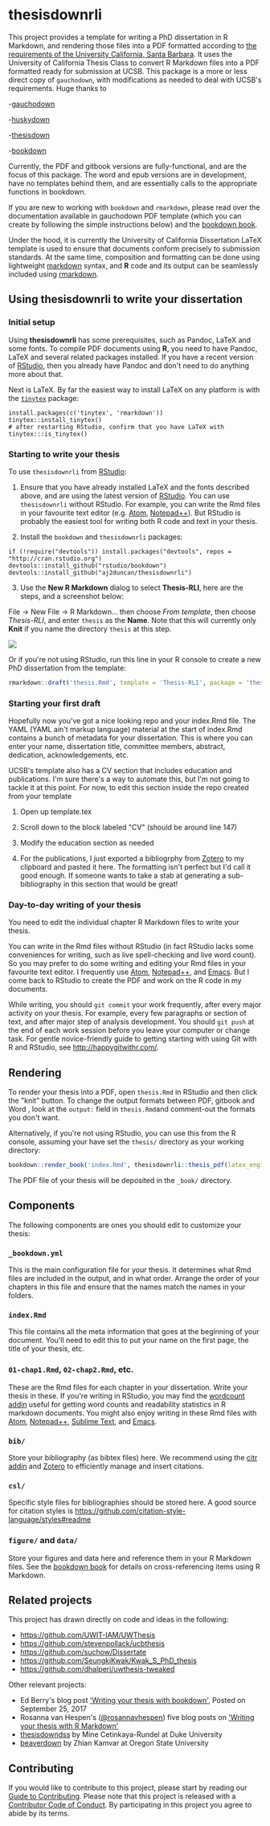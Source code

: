  

# thesisdownrli 

This project provides a template for writing a PhD dissertation in R Markdown, and rendering those files into a PDF formatted according to [the requirements of the University California, Santa Barbara](http://www.graddiv.ucsb.edu/academic/Filing-Your-Thesis-Dissertation-DMA-Document). It uses the University of California Thesis Class to convert R Markdown files into a PDF formatted ready for submission at UCSB. This package is a more or less direct copy of `gauchodown`, with modifications as needed to deal with UCSB's requirements.  Huge thanks to

-[gauchodown](https://github.com/kmillage/gauchodown) 

-[huskydown](https://github.com/benmarwick/huskydown)

-[thesisdown](https://github.com/ismayc/thesisdown) 

-[bookdown](https://github.com/rstudio/bookdown)

Currently, the PDF and gitbook versions are fully-functional, and are the focus of this package. The word and epub versions are in development, have no templates behind them, and are essentially calls to the appropriate functions in bookdown.

If you are new to working with `bookdown` and `rmarkdown`, please read over the documentation available in gauchodown PDF template (which you can create by following the simple instructions below) and the [bookdown book](https://bookdown.org/yihui/bookdown/).

Under the hood, it is currently the University of California Dissertation LaTeX template is used to ensure that documents conform precisely to submission standards. At the same time, composition and formatting can be done using lightweight [markdown](http://rmarkdown.rstudio.com/authoring_basics.html) syntax, and **R** code and its output can be seamlessly included using [rmarkdown](http://rmarkdown.rstudio.com).

## Using thesisdownrli to write your dissertation

### Initial setup

Using **thesisdownrli** has some prerequisites, such as Pandoc, LaTeX and some fonts. To compile PDF documents using **R**, you need to have Pandoc, LaTeX and several related packages installed. If you have a recent version of  [RStudio](http://www.rstudio.com/products/rstudio/download/), then you already have Pandoc and don't need to do anything more about that. 

Next is LaTeX. By far the easiest way to install LaTeX on any platform is with the [`tinytex`](https://yihui.name/tinytex/) package:

```
install.packages(c('tinytex', 'rmarkdown'))
tinytex::install_tinytex()
# after restarting RStudio, confirm that you have LaTeX with 
tinytex:::is_tinytex()
```

### Starting to write your thesis

To use `thesisdownrli` from [RStudio](http://www.rstudio.com/products/rstudio/download/):

1) Ensure that you have already installed LaTeX and the fonts described above, and are using the latest version of [RStudio](http://www.rstudio.com/products/rstudio/download/). You can use `thesisdownrli` without RStudio. For example, you can write the Rmd files in your favourite text editor (e.g. [Atom](https://atom.io/), [Notepad++](https://notepad-plus-plus.org/)). But RStudio is probably the easiest tool for writing both R code and text in your thesis. 

2) Install the `bookdown` and `thesisdownrli` packages: 

```
if (!require("devtools")) install.packages("devtools", repos = "http://cran.rstudio.org")
devtools::install_github("rstudio/bookdown")
devtools::install_github("aj2duncan/thesisdownrli")
```

3) Use the **New R Markdown** dialog to select **Thesis-RLI**, here are the steps, and a screenshot below:

File -> New File -> R Markdown... then choose *From template*, then choose *Thesis-RLI*, and enter `thesis` as the **Name**. Note that this will currently only **Knit** if you name the directory `thesis` at this step. 

![](Thesis-RLI.png)

Or if you're not using RStudio, run this line in your R console to create a new PhD dissertation from the template:

```r
rmarkdown::draft('thesis.Rmd', template = 'Thesis-RLI', package = 'thesisdownrli', create_dir = TRUE)
```

### Starting your first draft

Hopefully now you've got a nice looking repo and your index.Rmd file. The YAML (YAML ain't markup language) material at the start of index.Rmd contains a bunch of metadata for your dissertation. This is where you can enter your name, dissertation title, committee members, abstract, dedication, acknowledgements, etc. 

UCSB's template also has a CV section that includes education and publications. I'm sure there's a way to automate this, but I'm not going to tackle it at this point. For now, to edit this section inside the repo created from your template

1. Open up template.tex

2. Scroll down to the block labeled "CV" (should be around line 147)

3. Modify the education section as needed

4. For the publications, I just exported a bibliogrphy from [Zotero](http://zotero.org/) to my clipboard and pasted it here. The formatting isn't perfect but I'd call it good enough. If someone wants to take a stab at generating a sub-bibliography in this section that would be great!


### Day-to-day writing of your thesis 

You need to edit the individual chapter R Markdown files to write your thesis. 

You can write in the Rmd files without RStudio (in fact RStudio lacks some conveniences for writing, such as live spell-checking and live word count). So you may prefer to do some writing and editing your Rmd files in your favourite text editor. I frequently use [Atom](https://atom.io/), [Notepad++](https://notepad-plus-plus.org/), and [Emacs](https://www.gnu.org/software/emacs/). But I come back to RStudio to create the PDF and work on the R code in my documents. 

While writing, you should `git commit` your work frequently, after every major activity on your thesis. For example, every few paragraphs or section of text, and after major step of analysis development. You should `git push` at the end of each work session before you leave your computer or change task. For gentle novice-friendly guide to getting starting with using Git with R and RStudio, see <http://happygitwithr.com/>.

## Rendering

To render your thesis into a PDF, open `thesis.Rmd` in RStudio and then click the "knit" button. To change the output formats between PDF, gitbook and Word , look at the `output:` field in `thesis.Rmd`and comment-out the formats you don't want.

Alternatively, if you're not using RStudio, you can use this from the R console, assuming your have set the `thesis/` directory as your working directory:

```r
bookdown::render_book('index.Rmd', thesisdownrli::thesis_pdf(latex_engine = 'xelatex'))
```

The PDF file of your thesis will be deposited in the `_book/` directory.

## Components

The following components are ones you should edit to customize your thesis:

### `_bookdown.yml`

This is the main configuration file for your thesis. It determines what Rmd files are included in the output, and in what order. Arrange the order of your chapters in this file and ensure that the names match the names in your folders. 

### `index.Rmd`

This file contains all the meta information that goes at the beginning of your
document. You'll need to edit this to put your name on the first page, the title of your thesis, etc.

### `01-chap1.Rmd`, `02-chap2.Rmd`, etc.

These are the Rmd files for each chapter in your dissertation. Write your thesis in these. If you're writing in RStudio, you may find the [wordcount addin](https://github.com/benmarwick/wordcountaddin) useful for getting word counts and readability statistics in R markdown documents. You might also enjoy writing in these Rmd files with [Atom](https://atom.io/), [Notepad++](https://notepad-plus-plus.org/), [Sublime Text](https://www.sublimetext.com/), and [Emacs](https://www.gnu.org/software/emacs/). 

### `bib/`

Store your bibliography (as bibtex files) here. We recommend using the [citr addin](https://github.com/crsh/citr) and [Zotero](https://www.zotero.org/) to efficiently manage and insert citations. 

### `csl/`

Specific style files for bibliographies should be stored here. A good source for
citation styles is https://github.com/citation-style-language/styles#readme

### `figure/` and `data/`

Store your figures and data here and reference them in your R Markdown files. See the [bookdown book](https://bookdown.org/yihui/bookdown/) for details on cross-referencing items using R Markdown.

## Related projects

This project has drawn directly on code and ideas in the following:

- https://github.com/UWIT-IAM/UWThesis    
- https://github.com/stevenpollack/ucbthesis  
- https://github.com/suchow/Dissertate    
- https://github.com/SeungkiKwak/Kwak_S_PhD_thesis    
- https://github.com/dhalperi/uwthesis-tweaked     

Other relevant projects:

- Ed Berry's blog post ['Writing your thesis with bookdown'](https://eddjberry.netlify.com/post/writing-your-thesis-with-bookdown/), Posted on September 25, 2017    
- Rosanna van Hespen's ([@rosannavhespen](https://twitter.com/rosannavhespen?lang=en)) five blog posts on ['Writing your thesis with R Markdown'](https://rosannavanhespenresearch.wordpress.com/2016/02/03/writing-your-thesis-with-r-markdown-1-getting-started/)
- [thesisdowndss](https://github.com/mine-cetinkaya-rundel/thesisdowndss) by Mine Cetinkaya-Rundel at Duke University    
- [beaverdown](https://github.com/zkamvar/beaverdown) by Zhian Kamvar at Oregon State University

## Contributing

If you would like to contribute to this project, please start by reading our [Guide to Contributing](CONTRIBUTING.md). Please note that this project is released with a [Contributor Code of Conduct](CONDUCT.md). By participating in this project you agree to abide by its terms.

<!--
To update the PDF template stored in inst/ assuming we are at top level:

rmarkdown::draft('index.Rmd', template = 'thesis', package = 'thesisdownrli', create_dir = TRUE, edit = FALSE)

setwd('index')

bookdown::render_book('index.Rmd', thesisdownrli::thesis_pdf(latex_engine = 'xelatex'))

-->

